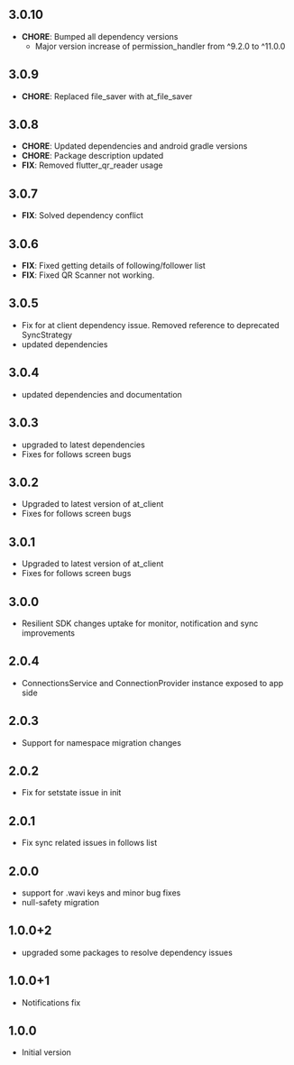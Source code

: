 ## 3.0.10
- **CHORE**: Bumped all dependency versions
  - Major version increase of permission_handler from ^9.2.0 to ^11.0.0

## 3.0.9
- **CHORE**: Replaced file_saver with at_file_saver

## 3.0.8
- **CHORE**: Updated dependencies and android gradle versions
- **CHORE**: Package description updated
- **FIX**: Removed flutter_qr_reader usage

## 3.0.7
- **FIX**: Solved dependency conflict

## 3.0.6
- **FIX**: Fixed getting details of following/follower list
- **FIX**: Fixed QR Scanner not working.

## 3.0.5
- Fix for at client dependency issue. Removed reference to deprecated SyncStrategy
- updated dependencies
## 3.0.4
- updated dependencies and documentation
## 3.0.3
- upgraded to latest dependencies 
- Fixes for follows screen bugs
## 3.0.2
- Upgraded to latest version of at_client
- Fixes for follows screen bugs
## 3.0.1
- Upgraded to latest version of at_client
- Fixes for follows screen bugs
## 3.0.0
- Resilient SDK changes uptake for monitor, notification and sync improvements
## 2.0.4
- ConnectionsService and ConnectionProvider instance exposed to app side
## 2.0.3
- Support for namespace migration changes
## 2.0.2
- Fix for setstate issue in init
## 2.0.1
- Fix sync related issues in follows list
## 2.0.0
- support for .wavi keys and minor bug fixes
- null-safety migration
## 1.0.0+2
- upgraded some packages to resolve dependency issues
## 1.0.0+1
- Notifications fix
## 1.0.0
- Initial version






